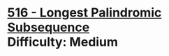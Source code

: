 # [516 - Longest Palindromic Subsequence](https://leetcode.com/problems/longest-palindromic-subsequence/) </br> Difficulty: Medium
